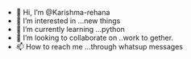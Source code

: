 - 👋 Hi, I’m @Karishma-rehana
- 👀 I’m interested in ...new things
- 🌱 I’m currently learning ...python
- 💞️ I’m looking to collaborate on ..work to gether.
- 📫 How to reach me ...through whatsup messages

<!---
Karishma-rehana/Karishma-rehana is a ✨ special ✨ repository because its `README.md` (this file) appears on your GitHub profile.
You can click the Preview link to take a look at your changes.
--->
